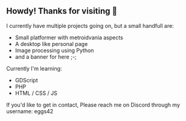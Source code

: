 ## Howdy! Thanks for visiting 👋
I currently have multiple projects going on, but a small handfull are:
- Small platformer with metroidvania aspects
- A desktop like personal page
- Image processing using Python
- and a banner for here ;-;

Currently I'm learning:
- GDScript
- PHP
- HTML / CSS / JS

If you'd like to get in contact, Please reach me on Discord through my username: eggs42

